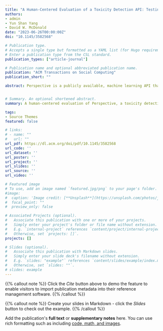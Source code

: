 ```yaml
---
title: "A Human-Centered Evaluation of a Toxicity Detection API: Testing Transferability and Unpacking Latent Attributes"
authors:
- admin
- Yun Shan Yang
- David W. McDonald
date: "2023-06-26T00:00:00Z" 
doi: "10.1145/3582568"

# Publication type.
# Accepts a single type but formatted as a YAML list (for Hugo requirements).
# Enter a publication type from the CSL standard.
publication_types: ["article-journal"]

# Publication name and optional abbreviated publication name.
publication: "ACM Transactions on Social Computing"
publication_short: ""

abstract: Perspective is a publicly available, machine learning API that can score text for toxicity. It is available for use in online platforms and communities to limit toxicity and promote civil dialogue. In this work, we adopt a human-centered approach to evaluating Perspective by investigating if human ratings of toxicity align with Perspective’s toxicity scores. We also test its transferability by making this comparison for comments from three platforms that have different commenting styles and moderation strategies: news websites, YouTube, and Twitter. Apart from toxicity, the main attribute, we collect participant ratings for three additional attributes: respectfulness, formality, and presence of stereotypes. While disrespect is part of how Perspective defines toxicity, formality and presence of stereotypes were included in the study to explore if they could be hidden/latent attributes that affect toxicity scores from Perspective. We analyzed how participant ratings for these additional attributes vary with respect to Perspective’s toxicity score for comments from each platform. We find that for high toxicity scores, Perspective strongly aligns with participant ratings of toxicity and disrespectfulness across all three platforms, providing weak evidence of its transferability. However, our evaluation also surfaced formality and presence of stereotypes as latent attributes that are unrecognized parts of Perspective’s scores. We discuss how and why this evaluation is “human-centered,” the importance of conducting such evaluations, and implications of these results for content moderation in social platforms.


# Summary. An optional shortened abstract.
summary: A human-centered evaluation of Perspective, a toxicity detecting Machine Learning API

tags:
- Source Themes
featured: false

# links:
# - name: ""
#   url: ""
url_pdf: https://dl.acm.org/doi/pdf/10.1145/3582568
url_code: ''
url_dataset: ''
url_poster: ''
url_project: ''
url_slides: ''
url_source: ''
url_video: ''

# Featured image
# To use, add an image named `featured.jpg/png` to your page's folder. 
#image:
#  caption: 'Image credit: [**Unsplash**](https://unsplash.com/photos/jdD8gXaTZsc)'
#  focal_point: ""
#  preview_only: false

# Associated Projects (optional).
#   Associate this publication with one or more of your projects.
#   Simply enter your project's folder or file name without extension.
#   E.g. `internal-project` references `content/project/internal-project/index.md`.
#   Otherwise, set `projects: []`.
projects: []

# Slides (optional).
#   Associate this publication with Markdown slides.
#   Simply enter your slide deck's filename without extension.
#   E.g. `slides: "example"` references `content/slides/example/index.md`.
#   Otherwise, set `slides: ""`.
# slides: example
---
```


{{% callout note %}}
Click the *Cite* button above to demo the feature to enable visitors to import publication metadata into their reference management software.
{{% /callout %}}

{{% callout note %}}
Create your slides in Markdown - click the *Slides* button to check out the example.
{{% /callout %}}

Add the publication's **full text** or **supplementary notes** here. You can use rich formatting such as including [code, math, and images](https://docs.hugoblox.com/content/writing-markdown-latex/).
